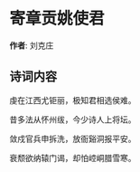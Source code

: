 # 寄章贡姚使君

**作者**: 刘克庄

## 诗词内容

虔在江西尤钜丽，极知君相选侯难。

昔多法从怀州绂，今少诗人上将坛。

敛戍官兵申拆洗，放衙谿洞报平安。

衰颓欲纳辕门谒，却怕崆峒腊雪寒。

